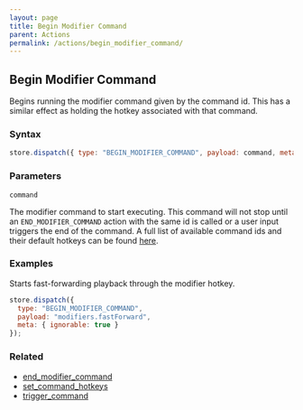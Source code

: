 ```yaml
---
layout: page
title: Begin Modifier Command
parent: Actions
permalink: /actions/begin_modifier_command/
---
```


## Begin Modifier Command

Begins running the modifier command given by the command id. This has a similar effect as holding the hotkey associated with that command.

### Syntax

```js
store.dispatch({ type: "BEGIN_MODIFIER_COMMAND", payload: command, meta: { ignorable: true } });
```

### Parameters

`command`

The modifier command to start executing. This command will not stop until an `END_MODIFIER_COMMAND` action with the same id is called or a user input triggers the end of the command. A full list of available command ids and their default hotkeys can be found [here](../External/commands.json).

### Examples

Starts fast-forwarding playback through the modifier hotkey.

```js
store.dispatch({
  type: "BEGIN_MODIFIER_COMMAND",
  payload: "modifiers.fastForward",
  meta: { ignorable: true }
});
```

### Related

- [end_modifier_command](./end_modifier_command.md)
- [set_command_hotkeys](./set_command_hotkeys.md)
- [trigger_command](./trigger_command.md)